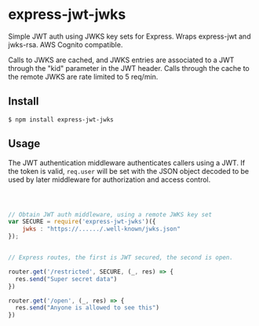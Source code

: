 # express-jwt-jwks
Simple JWT auth using JWKS key sets for Express.  Wraps express-jwt and jwks-rsa.  AWS Cognito compatible.

Calls to JWKS are cached, and JWKS entries are associated to a JWT through the "kid" parameter in the JWT header.  Calls through the cache to the remote JWKS are rate limited to 5 req/min.

## Install

    $ npm install express-jwt-jwks

## Usage

The JWT authentication middleware authenticates callers using a JWT.
If the token is valid, `req.user` will be set with the JSON object decoded
to be used by later middleware for authorization and access control.

```javascript



// Obtain JWT auth middleware, using a remote JWKS key set
var SECURE = require('express-jwt-jwks')({
    jwks : "https://....../.well-known/jwks.json"
});


// Express routes, the first is JWT secured, the second is open.

router.get('/restricted', SECURE, (_, res) => {
  res.send("Super secret data")
})

router.get('/open', (_, res) => {
  res.send("Anyone is allowed to see this")
})



```
